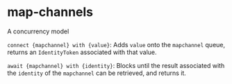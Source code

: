 # map-channels
A concurrency model

`connect {mapchannel} with {value}`: Adds `value` onto the `mapchannel` queue, returns an `IdentityToken` associated with that value.

`await {mapchannel} with {identity}`: Blocks until the result associated with the `identity` of the `mapchannel` can be retrieved, and returns it. 
